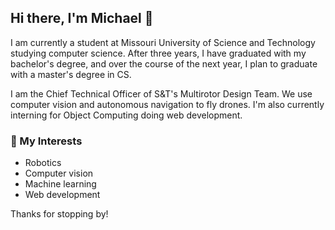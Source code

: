 ## Hi there, I'm Michael 👋

I am currently a student at Missouri University of Science and Technology studying computer science.
After three years, I have graduated with my bachelor's degree, and over the course of the next year, I plan to graduate with a master's degree in CS.


I am the Chief Technical Officer of S&T's Multirotor Design Team. We use computer vision and autonomous navigation to fly drones. 
I'm also currently interning for Object Computing doing web development.

### 🔭 My Interests

- Robotics
- Computer vision
- Machine learning
- Web development

Thanks for stopping by!
